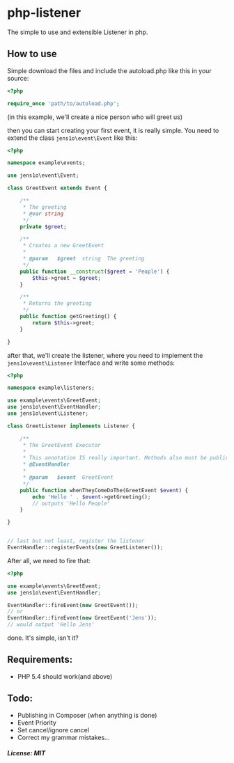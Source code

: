 # php-listener
The simple to use and extensible Listener in php.

## How to use
Simple download the files and include the autoload.php like this in your source:
```php
<?php

require_once 'path/to/autoload.php';
```
(in this example,  we'll create a nice person who will greet us)

then you can start creating your first event, it is really simple. You need to extend the class ```jens1o\event\Event``` like this:

```php
<?php

namespace example\events;

use jens1o\event\Event;

class GreetEvent extends Event {

    /**
     * The greeting
     * @var string
     */
    private $greet;

    /**
     * Creates a new GreetEvent
     *
     * @param   $greet  string  The greeting
     */
    public function __construct($greet = 'People') {
        $this->greet = $greet;
    }

    /**
     * Returns the greeting
     */
    public function getGreeting() {
        return $this->greet;
    }

}
```

after that, we'll create the listener, where you need to implement the ```jens1o\event\Listener``` Interface and write some methods:
```php
<?php

namespace example\listeners;

use example\events\GreetEvent;
use jens1o\event\EventHandler;
use jens1o\event\Listener;

class GreetListener implements Listener {

    /**
     * The GreetEvent Executor
     *
     * This annotation IS really important. Methods also must be public, and not be static!
     * @EventHandler
     *
     * @param   $event  GreetEvent
     */
    public function whenTheyComeDoThe(GreetEvent $event) {
        echo 'Hello ' . $event->getGreeting();
        // outputs 'Hello People'
    }

}


// last but not least, register the listener
EventHandler::registerEvents(new GreetListener());
```

After all, we need to fire that:
```php
<?php

use example\events\GreetEvent;
use jens1o\event\EventHandler;

EventHandler::fireEvent(new GreetEvent());
// or
EventHandler::fireEvent(new GreetEvent('Jens'));
// would output 'Hello Jens'

```

done. It's simple, isn't it?

## Requirements:
- PHP 5.4 should work(and above)

## Todo:
- Publishing in Composer (when anything is done)
- Event Priority
- Set cancel/ignore cancel
- Correct my grammar mistakes...

##### License: MIT
